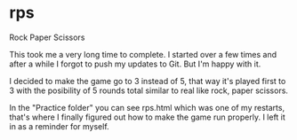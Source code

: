 # rps
Rock Paper Scissors

This took me a very long time to complete. I started over a few times and after a while I forgot to push my updates to Git. But I'm happy with it.

I decided to make the game go to 3 instead of 5, that way it's played first to 3 with the posibility of 5 rounds total similar to real like rock, paper scissors.

In the "Practice folder" you can see rps.html which was one of my restarts, that's where I finally figured out how to make the game run properly. I left it in as a reminder for myself.